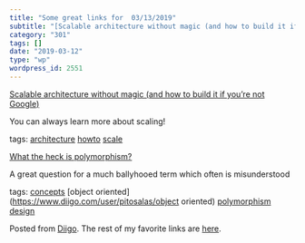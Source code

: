 ```yaml
---
title: "Some great links for  03/13/2019"
subtitle: "[Scalable architecture without magic (and how to build it if you’re not Google)](https://dev.to/uyou..."
category: "301"
tags: []
date: "2019-03-12"
type: "wp"
wordpress_id: 2551
---
```

[Scalable architecture without magic (and how to build it if you’re not Google)](https://dev.to/uyouthe/scalable-architecture-without-magic-and-how-to-build-it-if-youre-not-google-336a?utm_source=Newsletter+Subscribers&utm_campaign=4262f7719c-EMAIL_CAMPAIGN_2019_02_25_01_51&utm_medium=email&utm_term=0_d8f11d5d1e-4262f7719c-154336497) 

You can always learn more about scaling!

 tags: [architecture](https://www.diigo.com/user/pitosalas/architecture) [howto](https://www.diigo.com/user/pitosalas/howto) [scale](https://www.diigo.com/user/pitosalas/scale)

 [What the heck is polymorphism?](https://dev.to/jvanbruegge/what-the-heck-is-polymorphism-nmh?utm_source=Newsletter+Subscribers&utm_campaign=4262f7719c-EMAIL_CAMPAIGN_2019_02_25_01_51&utm_medium=email&utm_term=0_d8f11d5d1e-4262f7719c-154336497) 

A great question for a much ballyhooed term which often is misunderstood 

 tags: [concepts](https://www.diigo.com/user/pitosalas/concepts) [object oriented](https://www.diigo.com/user/pitosalas/object oriented) [polymorphism](https://www.diigo.com/user/pitosalas/polymorphism) [design](https://www.diigo.com/user/pitosalas/design)

Posted from [Diigo](https://www.diigo.com). The rest of my favorite links are [here](https://www.diigo.com/user/pitosalas).